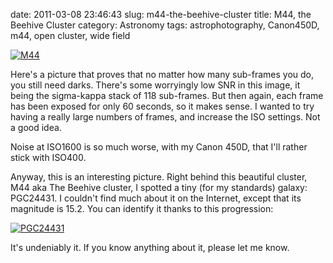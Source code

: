 date: 2011-03-08 23:46:43
slug: m44-the-beehive-cluster
title: M44, the Beehive Cluster
category: Astronomy
tags: astrophotography, Canon450D, m44, open cluster, wide field

[![][1]][1]

Here's a picture that proves that no matter how many sub-frames you do, you
still need darks. There's some worryingly low SNR in this image, it being the
sigma-kappa stack of 118 sub-frames. But then again, each frame has been
exposed for only 60 seconds, so it makes sense. I wanted to try having a really
large numbers of frames, and increase the ISO settings. Not a good idea.

Noise at ISO1600 is so much worse, with my Canon 450D, that I'll rather stick
with ISO400.

Anyway, this is an interesting picture. Right behind this beautiful cluster,
M44 aka The Beehive cluster, I spotted a tiny (for my standards) galaxy:
PGC24431. I couldn't find much about it on the Internet, except that its
magnitude is 15.2. You can identify it thanks to this progression:

[![][2]][2]

It's undeniably it. If you know anything about it, please let me know.

[1]: |filename|/images/2011_m44.jpg "M44"
[2]: |filename|/images/2011_pgc24431.jpg "PGC24431"
